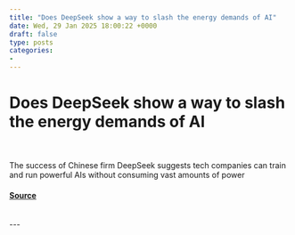 ```yaml
---
title: "Does DeepSeek show a way to slash the energy demands of AI"
date: Wed, 29 Jan 2025 18:00:22 +0000
draft: false
type: posts
categories: 
- 
---
```

# Does DeepSeek show a way to slash the energy demands of AI

<br/>

<br/>
The success of Chinese firm DeepSeek suggests tech companies can train and run powerful AIs without consuming vast amounts of power

#### [Source](https://www.newscientist.com/article/2466138-does-deepseek-show-a-way-to-slash-the-energy-demands-of-ai/?utm_campaign=RSS%7CNSNS&utm_source=NSNS&utm_medium=RSS&utm_content=technology)

<br/>
---
